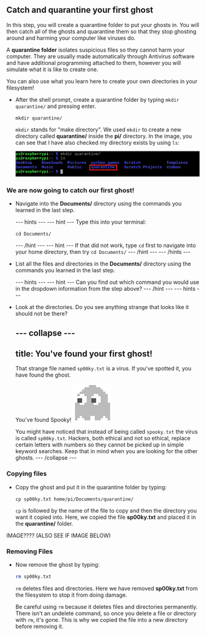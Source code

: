 ## Catch and quarantine your first ghost

In this step, you will create a quarantine folder to put your ghosts in. You will then catch all of the ghosts and quarantine them so that they stop ghosting around and harming your computer like viruses do.

A **quarantine folder** isolates suspicious files so they cannot harm your computer. They are usually made automatically through Antivirus software and have additional programming attached to them, however you will simulate what it is like to create one.

You can also use what you learn here to create your own directories in your filesystem!

+ After the shell prompt, create a quarantine folder by typing `mkdir quarantine/` and pressing enter.
  ```
  mkdir quarantine/
  ```

  `mkdir` stands for "make directory". We used `mkdir` to create a new directory called **quarantine/** inside the **pi/** directory. In the image, you can see that I have also checked my directory exists by using `ls`:

  ![MKDIR Command](images/mkdircommand.png)


### We are now going to catch our first ghost!

+ Navigate into the **Documents/** directory using the commands you learned in the last step.

  --- hints ---
  --- hint ---
  Type this into your terminal:
  ```
  cd Documents/
  ```
  --- /hint ---
  --- hint ---
  If that did not work, type `cd` first to navigate into your home directory, then try `cd Documents/`
  --- /hint ---
  --- /hints ---

+ List all the files and directories in the **Documents/** directory using the commands you learned in the last step.

  --- hints ---
  --- hint ---
  Can you find out which command you would use in the dropdown information from the step above?
  --- /hint ---
  --- hints ---

+ Look at the directories. Do you see anything strange that looks like it should not be there?

  --- collapse ---
  ---
  title: You've found your first ghost!
  ---
  That strange file named `sp00ky.txt` is a virus. If you've spotted it, you have found the ghost.

  You've found Spooky!
  ![Spooky Ghost](images/ghostspooky.png)

  You might have noticed that instead of being called `spooky.txt` the virus is called `sp00ky.txt`. Hackers, both ethical and not so ethical, replace certain letters with numbers so they cannot be picked up in simple keyword searches. Keep that in mind when you are looking for the other ghosts.
  --- /collapse ---


### Copying files

+ Copy the ghost and put it in the quarantine folder by typing:
  ```
  cp sp00ky.txt home/pi/Documents/quarantine/
  ```
  `cp` is followed by the name of the file to copy and then the directory you want it copied into. Here, we copied the file **sp00ky.txt** and placed it in the **quarantine/** folder.

IMAGE???? (ALSO SEE IF IMAGE BELOW)


### Removing Files

+ Now remove the ghost by typing:
  ```bash
  rm sp00ky.txt
  ```
  `rm` deletes files and directories. Here we have removed **sp00ky.txt** from the filesystem to stop it from doing damage.

  Be careful using `rm` because it deletes files and directories permanently. There isn't an undelete command, so once you delete a file or directory with `rm`, it's gone. This is why we copied the file into a new directory before removing it.
